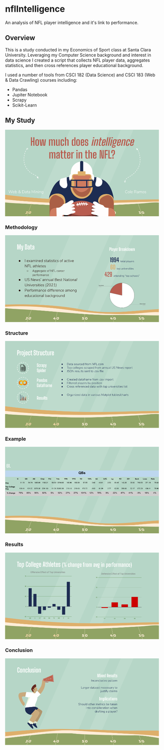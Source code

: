 # nflIntelligence
An analysis of NFL player intelligence and it's link to performance.

## Overview
This is a study conducted in my Economics of Sport class at Santa Clara University. Leveraging my Computer Science background and interest in data science I created a script that collects NFL player data, aggregates statistics, and then cross references player educational background.

I used a number of tools from CSCI 182 (Data Science) and CSCI 183 (Web & Data Crawling) courses including:

  - Pandas
  - Jupiter Notebook
  - Scrapy
  - Scikit-Learn

## My Study

![introduction](https://github.com/coleramos425/nflIntelligence/blob/master/readmeAssets/asset-1.png)

### Methodology
![methodology](https://github.com/coleramos425/nflIntelligence/blob/master/readmeAssets/asset-2.png)

### Structure
![structure](https://github.com/coleramos425/nflIntelligence/blob/master/readmeAssets/asset-3.png)

### Example
![example](https://github.com/coleramos425/nflIntelligence/blob/master/readmeAssets/asset-4.png)

### Results 
![results](https://github.com/coleramos425/nflIntelligence/blob/master/readmeAssets/asset-5.png)

### Conclusion
![conclusion](https://github.com/coleramos425/nflIntelligence/blob/master/readmeAssets/asset-6.png)
